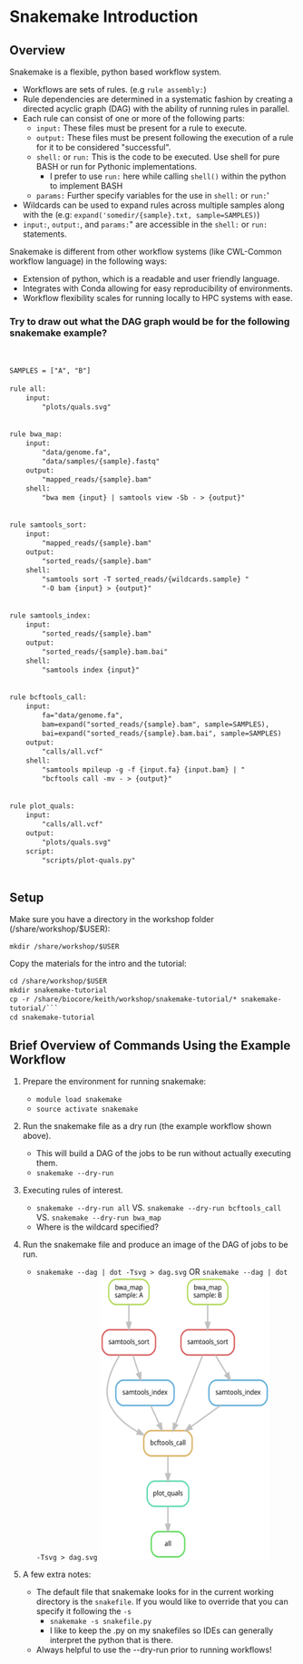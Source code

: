 # Snakemake Introduction

## Overview

Snakemake is a flexible, python based workflow system. 
   - Workflows are sets of rules. (e.g `rule assembly:`)
   - Rule dependencies are determined in a systematic fashion by creating a directed acyclic graph (DAG) with the 
    ability of running rules in parallel. 
   - Each rule can consist of one or more of the following parts:
        + `input:` These files must be present for a rule to execute.
        + `output:` These files must be present following the execution of a rule for it to be considered "successful".
        + `shell:` or `run:` This is the code to be executed. Use shell for pure BASH or run for Pythonic implementations.
            - I prefer to use `run:` here while calling `shell()` within the python to implement BASH
        + `params:` Further specify variables for the use in `shell:` or `run:`' 
   - Wildcards can be used to expand rules across multiple samples along with the (e.g: `expand('somedir/{sample}.txt, sample=SAMPLES)`)
   - `input:`, `output:`, and `params:`" are accessible in the `shell:` or `run:` statements. 

Snakemake is different from other workflow systems (like CWL-Common workflow language) in the following ways:
   - Extension of python, which is a readable and user friendly language. 
   - Integrates with Conda allowing for easy reproducibility of environments. 
   - Workflow flexibility scales for running locally to HPC systems with ease.   


### Try to draw out what the DAG graph would be for the following snakemake example?

<pre class="prettyprint"><code class="language-py" style="background-color:333333">

SAMPLES = ["A", "B"]

rule all:
    input:
        "plots/quals.svg"


rule bwa_map:
    input:
        "data/genome.fa",
        "data/samples/{sample}.fastq"
    output:
        "mapped_reads/{sample}.bam"
    shell:
        "bwa mem {input} | samtools view -Sb - > {output}"


rule samtools_sort:
    input:
        "mapped_reads/{sample}.bam"
    output:
        "sorted_reads/{sample}.bam"
    shell:
        "samtools sort -T sorted_reads/{wildcards.sample} "
        "-O bam {input} > {output}"


rule samtools_index:
    input:
        "sorted_reads/{sample}.bam"
    output:
        "sorted_reads/{sample}.bam.bai"
    shell:
        "samtools index {input}"


rule bcftools_call:
    input:
        fa="data/genome.fa",
        bam=expand("sorted_reads/{sample}.bam", sample=SAMPLES),
        bai=expand("sorted_reads/{sample}.bam.bai", sample=SAMPLES)
    output:
        "calls/all.vcf"
    shell:
        "samtools mpileup -g -f {input.fa} {input.bam} | "
        "bcftools call -mv - > {output}"


rule plot_quals:
    input:
        "calls/all.vcf"
    output:
        "plots/quals.svg"
    script:
        "scripts/plot-quals.py"

</code></pre>


## Setup
Make sure you have a directory in the workshop folder (/share/workshop/$USER):

```
mkdir /share/workshop/$USER
```

Copy the materials for the intro and the tutorial:
``` 
cd /share/workshop/$USER
mkdir snakemake-tutorial
cp -r /share/biocore/keith/workshop/snakemake-tutorial/* snakemake-tutorial/```
cd snakemake-tutorial
```

## Brief Overview of Commands Using the Example Workflow

1. Prepare the environment for running snakemake:
    - `module load snakemake`
    - `source activate snakemake`

2. Run the snakemake file as a dry run (the example workflow shown above). 
    - This will build a DAG of the jobs to be run without actually executing them.
    - `snakemake --dry-run`

3. Executing rules of interest. 
    - `snakemake --dry-run all` VS. `snakemake --dry-run bcftools_call` VS. `snakemake --dry-run bwa_map`
    - Where is the wildcard specified?
    
4. Run the snakemake file and produce an image of the DAG of jobs to be run.
    - `snakemake --dag | dot -Tsvg > dag.svg` OR `snakemake --dag | dot -Tsvg > dag.svg`
        <img src="dag.svg" alt="dag" height="500px" width="300px"/>


5. A few extra notes: 
    - The default file that snakemake looks for in the current working directory is the `snakefile`. If you would like to 
    override that you can specify it following the `-s`
        - `snakemake -s snakefile.py`
        - I like to keep the .py on my snakefiles so IDEs can generally interpret the python that is there.
    - Always helpful to use the --dry-run prior to running workflows!



